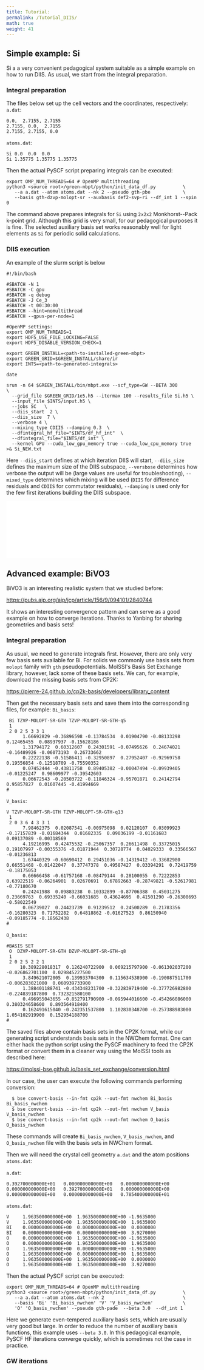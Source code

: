 ```yaml
---
title: Tutorial: 
permalink: /Tutorial_DIIS/
math: true
weight: 41
---
```


## Simple example: Si
Si a a very convenient pedagogical system suitable as a simple example on how to run DIIS. As usual, we start from the integral preparation.

### Integral preparation
The files below set up the cell vectors and the coordinates, respectively:
`a.dat`:
```
0.0,  2.7155, 2.7155
2.7155, 0.0,  2.7155
2.7155, 2.7155, 0.0
```
`atoms.dat`:
```
Si 0.0  0.0  0.0
Si 1.35775 1.35775 1.35775
```

Then the actual PySCF script preparing integrals can be executed:
```
export OMP_NUM_THREADS=64 # OpenMP multithreading
python3 <source root>/green-mbpt/python/init_data_df.py          \
   --a a.dat --atom atoms.dat --nk 2 --pseudo gth-pbe            \
   --basis gth-dzvp-molopt-sr --auxbasis def2-svp-ri --df_int 1 --spin 0
```
The command above prepares integrals for `Si` using `2x2x2` Monkhorst--Pack k-point grid. Although this grid is very small, for our pedagogical purposes it is fine. The selected auxiliary basis set works reasonably well for light elements as `Si` for periodic solid calculations.

### DIIS execution
An example of the slurm script is below
```
#!/bin/bash

#SBATCH -N 1
#SBATCH -C gpu
#SBATCH -q debug
#SBATCH -J Ce_3
#SBATCH -t 00:30:00
#SBATCH --hint=nomultithread
#SBATCH --gpus-per-node=1

#OpenMP settings:
export OMP_NUM_THREADS=1
export HDF5_USE_FILE_LOCKING=FALSE
export HDF5_DISABLE_VERSION_CHECK=1

export GREEN_INSTALL=<path-to-installed-green-mbpt>
export GREEN_GRID=$GREEN_INSTALL/share/ir
export INTS=<path-to-generated-integrals>

date

srun -n 64 $GREEN_INSTALL/bin/mbpt.exe --scf_type=GW --BETA 300       \
  --grid_file $GREEN_GRID/1e5.h5 --itermax 100 --results_file Si.h5 \
  --input_file $INTS/input.h5 \
  --jobs SC   \
  --diis_start  2 \
  --diis_size  7 \
  --verbose 4 \
  --mixing_type CDIIS --damping 0.3  \
  --dfintegral_hf_file="$INTS/df_hf_int"  \
  --dfintegral_file="$INTS/df_int" \
  --kernel GPU --cuda_low_gpu_memory true --cuda_low_cpu_memory true >& Si_NEW.txt
```
Here `--diis_start` defines at which iteration DIIS will start, `--diis_size` defines the maximum size of the DIIS subspace, `--versbose` determines how verbose the output will be (large values are useful for troubleshooting), `--mixed_type` determines which mixing will be used (`DIIS` for difference residuals and `CDIIS` for commutator residuals), `--damping` is used only for the few first iterations building the DIIS subspace.

<!-- ![Performance of different convergence algorithms for Si](Si_DIIS.pdf) -->
![](Si_DIIS.pdf)

## Advanced example: BiVO3
BiVO3 is an interesting realistic system that we studied before:

<https://pubs.aip.org/aip/jcp/article/156/9/094101/2840744>

It shows an interesting convergence pattern and can serve as a good example on how to converge iterations. 
Thanks to Yanbing for sharing geometries and basis sets!

### Integral preparation

As usual, we need to generate integrals first. However, there are only very few basis sets available for Bi. For solids we commonly use basis sets from `molopt` family with `gth` pseudopotentials. MolSSI's Basis Set Exchange library, however, lack some of these basis sets. We can, for example, download the missing basis sets from CP2K:

<https://pierre-24.github.io/cp2k-basis/developers/library_content>

Then get the necessary basis sets and save them into the corresponding files, for example:
`Bi_basis`:
```
 Bi TZVP-MOLOPT-SR-GTH TZVP-MOLOPT-SR-GTH-q5
 1
 2 0 2 5 3 3 1
      1.66692829 -0.36896598 -0.13784534  0.01904790 -0.08133298  0.12465455  0.08937937 -0.15628186
      1.31794172  0.60312607  0.24301591 -0.07495626  0.24674021 -0.16489926 -0.06073193  0.26733662
      0.22222138 -0.51586411 -0.32950897  0.27952407 -0.92969758  0.19556854 -0.12518709 -0.75590352
      0.07452444 -0.43811758  0.89405382 -0.00047494 -0.09939405 -0.01225247  0.98609977 -0.39542603
      0.06672543 -0.20503722 -0.11846324 -0.95701871  0.24142794  0.95857827  0.01607445 -0.41994669
#
```

`V_basis`:
```
V TZVP-MOLOPT-SR-GTH TZVP-MOLOPT-SR-GTH-q13
 1
 2 0 3 6 4 3 3 1
      7.98462375  0.02087541 -0.00975098  0.02120107  0.03099923 -0.17157839 -0.01684344  0.01682335  0.09036199 -0.01161683  0.09137089 -0.00318569
      4.19216995  0.42475532 -0.25067357  0.26611498  0.33725015  0.19107997 -0.00355376 -0.01871944  0.30728774  0.04029333  0.33566567 -0.01236813
      1.67440329 -0.60690412  0.29451036 -0.14319412 -0.33682980  0.66551468 -0.01422047  0.37747378  0.49587427  0.03394291  0.72419759 -0.18175053
      0.66666458 -0.61757168 -0.08479144  0.28100055  0.72222853  0.63922519 -0.06264901  0.02670691  0.67892663 -0.28749821 -0.52617981 -0.77180670
      0.24241988  0.09883238  0.10332899 -0.87706388  0.45031275  0.23669763  0.69335240 -0.66031685  0.43624695  0.41501290 -0.26308693 -0.58022549
      0.06739027  0.24423739  0.91239512  0.24500289  0.21783356 -0.16280323  0.71752282  0.64818862 -0.01627523  0.86150940 -0.09185774 -0.18562438
#
```

`O_basis`:
```
#BASIS SET
 O  DZVP-MOLOPT-SR-GTH DZVP-MOLOPT-SR-GTH-q8
 1
 2 0 2 5 2 2 1
     10.389228018317  0.126240722900  0.069215797900 -0.061302037200 -0.026862701100  0.029845227500
      3.849621072005  0.139933704300  0.115634538900 -0.190087511700 -0.006283021000  0.060939733900
      1.388401188741 -0.434348231700 -0.322839719400 -0.377726982800 -0.224839187800  0.732321580100
      0.496955043655 -0.852791790900 -0.095944016600 -0.454266086000  0.380324658600  0.893564918400
      0.162491615040 -0.242351537800  1.102830348700 -0.257388983000  1.054102919900  0.152954188700
#
```
The saved files above contain  basis sets in the CP2K format, while our generating script understands basis sets in the NWChem format. One can either hack the python script using the PySCF machinery to feed the CP2K format or convert them in a cleaner way using the MolSSI tools as described here:

<https://molssi-bse.github.io/basis_set_exchange/conversion.html>

In our case, the user can execute the following commands performing conversion:
```ShellSession
  $ bse convert-basis --in-fmt cp2k --out-fmt nwchem Bi_basis Bi_basis_nwchem
  $ bse convert-basis --in-fmt cp2k --out-fmt nwchem V_basis V_basis_nwchem
  $ bse convert-basis --in-fmt cp2k --out-fmt nwchem O_basis O_basis_nwchem
```
These commands will create `Bi_basis_nwchem`, `V_basis_nwchem`, and `O_basis_nwchem` file with the basis sets in NWChem format.

Then we will need the crystal cell geometry `a.dat` and the atom positions `atoms.dat`:

`a.dat`:
```
0.392700000000E+01   0.000000000000E+00   0.000000000000E+00
0.000000000000E+00   0.392700000000E+01   0.000000000000E+00
0.000000000000E+00   0.000000000000E+00   0.785400000000E+01
```

`atoms.dat`:
```
V     1.963500000000E+00  1.963500000000E+00 -1.9635000
V     1.963500000000E+00  1.963500000000E+00  1.9635000
BI    0.000000000000E+00  0.000000000000E+00  0.0000000
BI    0.000000000000E+00  0.000000000000E+00  3.9270000
O     0.000000000000E+00  1.963500000000E+00 -1.9635000
O     0.000000000000E+00  1.963500000000E+00  1.9635000
O     1.963500000000E+00  0.000000000000E+00 -1.9635000
O     1.963500000000E+00  0.000000000000E+00  1.9635000
O     1.963500000000E+00  1.963500000000E+00  0.0000000
O     1.963500000000E+00  1.963500000000E+00  3.9270000
```

Then the actual PySCF script can be executed:
```
export OMP_NUM_THREADS=64 # OpenMP multithreading
python3 <source root>/green-mbpt/python/init_data_df.py          \
   --a a.dat --atom atoms.dat --nk 2                             \
   --basis 'Bi' 'Bi_basis_nwchem' 'V' 'V_basis_nwchem'           \
   'O' 'O_basis_nwchem' --pseudo gth-pade  --beta 3.0  --df_int 1
```

Here we generate even-tempered auxiliary basis sets, which are usually very good but large. In order to reduce the number of auxiliary basis functions, this example uses `--beta 3.0`. In this pedagogical example, PySCF HF iterations converge quickly, which is sometimes not the case in practice. 

### GW iterations
